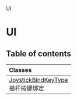 UI

# UI <Badge type="tip" text="Groups" /> <Score text="UI" />

## Table of contents
| Classes |
| :-----|
| [JoystickBindKeyType](../classes/mw.JoystickBindKeyType.md) <br> 摇杆按键绑定 |

